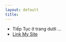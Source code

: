 ```yaml
---
layout: default
title: 
---
```


- Tiếp Tục ở trang dưới ...
- <a href="https://sites.google.com/view/miotlab/home/cc/con-tr%E1%BB%8F?authuser=0
">Link My Site</a>